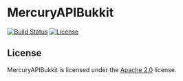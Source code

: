 # MercuryAPIBukkit

[![Build Status](http://jenkins.lolnet.co.nz/job/MercuryAPI/badge/icon)](https://jenkins.lolnet.co.nz/job/MercuryAPI/)
[![License](https://lolnet.co.nz/resources/badges/License-Apache%202.0-blue.svg)](https://www.apache.org/licenses/LICENSE-2.0)

## License
MercuryAPIBukkit is licensed under the [Apache 2.0](https://www.apache.org/licenses/LICENSE-2.0) license.
